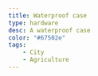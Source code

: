 ```yaml
---
title: Waterproof case
type: hardware
desc: A waterproof case
color: "#67502e"
tags:
    - City
    - Agriculture
---
```

